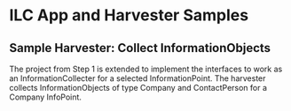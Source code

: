 # ILC App and Harvester Samples

## Sample Harvester: Collect InformationObjects

The project from Step 1 is extended to implement the interfaces to work as an InformationCollecter for a selected InformationPoint. The harvester collects InformationObjects of type Company and ContactPerson for a Company InfoPoint.